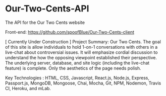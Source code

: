 # Our-Two-Cents-API
The API for the Our Two Cents website

Front-end: https://github.com/spoofBlue/Our-Two-Cents-client

[ Currently Under Construction ]
Project Summary: Our Two Cents.  The goal of this site is allow individuals to hold 1-on-1 conversations with others in a live-chat about controversial issues.  It will emphasize cordial discussion to understand the how the opposing viewpoint established their perspective.
The underlying server, database, and site logic (including the live-chat feature) is complete. Only the aesthetics of the page needs polish.

Key Technologies : HTML, CSS, Javascript, React.js, Node.js, Express, Passport.js, MongoDB, Mongoose, Chai, Mocha, Git, NPM, Nodemon, Travis CI, Heroku, and mLab.
